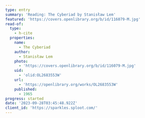 ```yaml
---
type: entry
summary: 'Reading: The Cyberiad by Stanisław Lem'
featured: 'https://covers.openlibrary.org/b/id/116079-M.jpg'
read-of:
  type:
    - h-cite
  properties:
    name:
      - The Cyberiad
    author:
      - Stanisław Lem
    photo:
      - 'https://covers.openlibrary.org/b/id/116079-M.jpg'
    uid:
      - 'olid:OL2683553W'
    url:
      - 'https://openlibrary.org/works/OL2683553W'
    published:
      - 1965
progress: started
date: '2023-09-28T03:45:48.922Z'
client_id: 'https://sparkles.sploot.com/'
---
```


